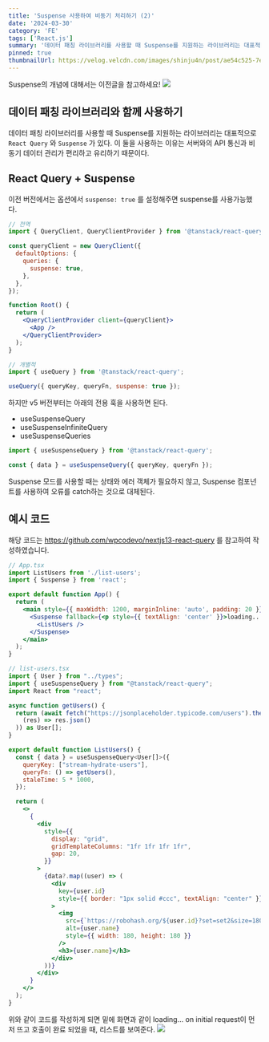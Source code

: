 ```yaml
---
title: 'Suspense 사용하여 비동기 처리하기 (2)'
date: '2024-03-30'
category: 'FE'
tags: ['React.js']
summary: '데이터 패칭 라이브러리를 사용할 때 Suspense를 지원하는 라이브러리는 대표적으로 `React Query` 와 `Suspense` 가 있다. 이 둘을 사용하는 이유는 서버와의 API 통신과 비동기 데이터 관리가 편리하고 유리하기 때문이다.'
pinned: true
thumbnailUrl: https://velog.velcdn.com/images/shinju4n/post/ae54c525-7e02-439d-b083-c3d94d981054/image.gif
---
```


Suspense의 개념에 대해서는 이전글을 참고하세요!
![](https://velog.velcdn.com/images/shinju4n/post/1ea05496-f78b-4cce-9c6c-f33970814214/image.png)

## 데이터 패칭 라이브러리와 함께 사용하기

데이터 패칭 라이브러리를 사용할 때 Suspense를 지원하는 라이브러리는 대표적으로 `React Query` 와 `Suspense` 가 있다. 이 둘을 사용하는 이유는 서버와의 API 통신과 비동기 데이터 관리가 편리하고 유리하기 때문이다.

## React Query + Suspense

이전 버전에서는 옵션에서 `suspense: true` 를 설정해주면 suspense를 사용가능했다.

```jsx
// 전역
import { QueryClient, QueryClientProvider } from '@tanstack/react-query';

const queryClient = new QueryClient({
  defaultOptions: {
    queries: {
      suspense: true,
    },
  },
});

function Root() {
  return (
    <QueryClientProvider client={queryClient}>
      <App />
    </QueryClientProvider>
  );
}
```

```jsx
// 개별적
import { useQuery } from '@tanstack/react-query';

useQuery({ queryKey, queryFn, suspense: true });
```

하지만 v5 버전부터는 아래의 전용 훅을 사용하면 된다.

- useSuspenseQuery
- useSuspenseInfiniteQuery
- useSuspenseQueries

```jsx
import { useSuspenseQuery } from '@tanstack/react-query';

const { data } = useSuspenseQuery({ queryKey, queryFn });
```

Suspense 모드를 사용할 때는 상태와 에러 객체가 필요하지 않고, Suspense 컴포넌트를 사용하여 오류를 catch하는 것으로 대체된다.

## 예시 코드

해당 코드는 https://github.com/wpcodevo/nextjs13-react-query 를 참고하여 작성하였습니다.

```jsx
// App.tsx
import ListUsers from './list-users';
import { Suspense } from 'react';

export default function App() {
  return (
    <main style={{ maxWidth: 1200, marginInline: 'auto', padding: 20 }}>
      <Suspense fallback={<p style={{ textAlign: 'center' }}>loading... on initial request</p>}>
        <ListUsers />
      </Suspense>
    </main>
  );
}
```

```jsx
// list-users.tsx
import { User } from "../types";
import { useSuspenseQuery } from "@tanstack/react-query";
import React from "react";

async function getUsers() {
  return (await fetch("https://jsonplaceholder.typicode.com/users").then(
    (res) => res.json()
  )) as User[];
}

export default function ListUsers() {
  const { data } = useSuspenseQuery<User[]>({
    queryKey: ["stream-hydrate-users"],
    queryFn: () => getUsers(),
    staleTime: 5 * 1000,
  });

  return (
    <>
      {
        <div
          style={{
            display: "grid",
            gridTemplateColumns: "1fr 1fr 1fr 1fr",
            gap: 20,
          }}
        >
          {data?.map((user) => (
            <div
              key={user.id}
              style={{ border: "1px solid #ccc", textAlign: "center" }}
            >
              <img
                src={`https://robohash.org/${user.id}?set=set2&size=180x180`}
                alt={user.name}
                style={{ width: 180, height: 180 }}
              />
              <h3>{user.name}</h3>
            </div>
          ))}
        </div>
      }
    </>
  );
}

```

위와 같이 코드를 작성하게 되면 밑에 화면과 같이 loading... on initial request이 먼저 뜨고 호출이 완료 되었을 때, 리스트를 보여준다.
![](https://velog.velcdn.com/images/shinju4n/post/ae54c525-7e02-439d-b083-c3d94d981054/image.gif)
